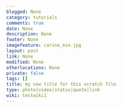 ```yaml
---
blogged: None
category: tutorials
comments: true
date: None
description: None
footer: None
imagefeature: carina_eso.jpg
layout: post
link: None
modified: None
otherlocations: None
private: false
tags: []
title: my new title for this scratch file
type: photo|video|status|quote|link
wiki: testwiki1
---
```

<!--summary-->